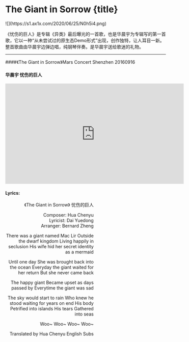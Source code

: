 # The Giant in Sorrow {title}
<div class="background" markdown="1">
![](https://s1.ax1x.com/2020/06/25/N0h5i4.png)
</div>

《忧伤的巨人》是专辑《异类》最后曝光的一首歌，也是华晨宇为专辑写的第一首歌，它以一种“从未尝试过的原生态Demo形式”出现，创作独特，让人耳目一新。整首歌曲由华晨宇边弹边唱，纯钢琴伴奏。是华晨宇送给歌迷的礼物。

---------------------------------

####《The Giant in Sorrow》Mars Concert Shenzhen 20160916
#### 华晨宇 忧伤的巨人

<iframe width="560" height="315" src="https://www.youtube.com/embed/B7s19whw7SA" frameborder="0" allow="accelerometer; autoplay; encrypted-media; gyroscope; picture-in-picture" allowfullscreen></iframe>

#### Lyrics:
<div class="box">
<div class="lyrics" style="width: 55%; text-align: right">
《The Giant in Sorrow》
     忧伤的巨人

Composer: Hua Chenyu    
Lyricist: Dai Yuedong   
Arranger: Bernard Zheng

There was a giant named Mac Lir
Outside the dwarf kingdom
Living happily in seclusion
His wife hid her secret identity as a mermaid

Until one day
She was brought back into the ocean
Everyday the giant waited for her return
But she never came back

The happy giant
Became upset as days passed by
Everytime the giant was sad

The sky would start to rain
Who knew he stood waiting for years on end
His body
Petrified into islands
His tears
Gathered into seas

Woo~ Woo~
Woo~
Woo~

Translated by Hua Chenyu English Subs
</div>